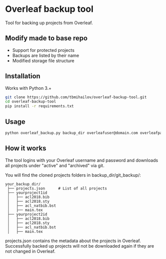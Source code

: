 # Overleaf backup tool
Tool for backing up projects from Overleaf.

## Modify made to base repo

- Support for protected projects
- Backups are listed by their name
- Modified storage file structure

## Installation
Works with Python 3.+

```bash
git clone https://github.com/tbmihailov/overleaf-backup-tool.git
cd overleaf-backup-tool
pip install -r requirements.txt
```

## Usage
```bash
python overleaf_backup.py backup_dir overleafuser@domain.com overleafpass
```

## How it works
The tool logins with your Overleaf username and password and downloads all projects under "active" and "archived" via git.

You will find the cloned projects folders in backup_dir/git_backup/:

```text
your_backup_dir/
 ├── projects.json      # List of all projects
 ├── yourproject1id
 │   ├── acl2018.bib
 │   ├── acl2018.sty
 │   ├── acl_natbib.bst
 │   ├── main.tex
 ├── yourproject2id
 │   ├── acl2018.bib
 │   ├── acl2018.sty
 │   ├── acl_natbib.bst
 │   ├── main.tex
```

projects.json contains the metadata about the projects in Overleaf.
Successfully backed up projects will not be downloaded again if they are not changed in Overleaf.
